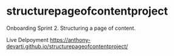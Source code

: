 # structurepageofcontentproject
Onboarding Sprint 2.  Structuring a page of content.

Live Delpoyment https://anthony-devarti.github.io/structurepageofcontentproject/